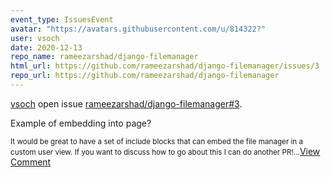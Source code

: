 ```yaml
---
event_type: IssuesEvent
avatar: "https://avatars.githubusercontent.com/u/814322?"
user: vsoch
date: 2020-12-13
repo_name: rameezarshad/django-filemanager
html_url: https://github.com/rameezarshad/django-filemanager/issues/3
repo_url: https://github.com/rameezarshad/django-filemanager
---
```


<a href='https://github.com/vsoch' target='_blank'>vsoch</a> open issue <a href='https://github.com/rameezarshad/django-filemanager/issues/3' target='_blank'>rameezarshad/django-filemanager#3</a>.

<p>Example of embedding into page?</p><small>It would be great to have a set of include blocks that can embed the file manager in a custom user view. If you want to discuss how to go about this I can do another PR!...</small><a href='https://github.com/rameezarshad/django-filemanager/issues/3' target='_blank'>View Comment</a>